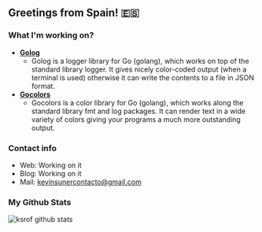 ## Greetings from Spain! 🇪🇸

### What I'm working on?

- **[Golog](https://github.com/ksrof/golog)**
  - Golog is a logger library for Go (golang), which works on top of the standard library logger. It gives nicely color-coded output (when a terminal is used) otherwise it can write the contents to a file in JSON format.
- **[Gocolors](https://github.com/ksrof/gocolors)**
  - Gocolors is a color library for Go (golang), which works along the standard library fmt and log packages. It can render text in a wide variety of colors giving your programs a much more outstanding output.

### Contact info

- Web: Working on it
- Blog: Working on it
- Mail: kevinsunercontacto@gmail.com

### My Github Stats
![ksrof github stats](https://github-readme-stats.vercel.app/api?username=ksrof&count_private=false&hide_title=true)

